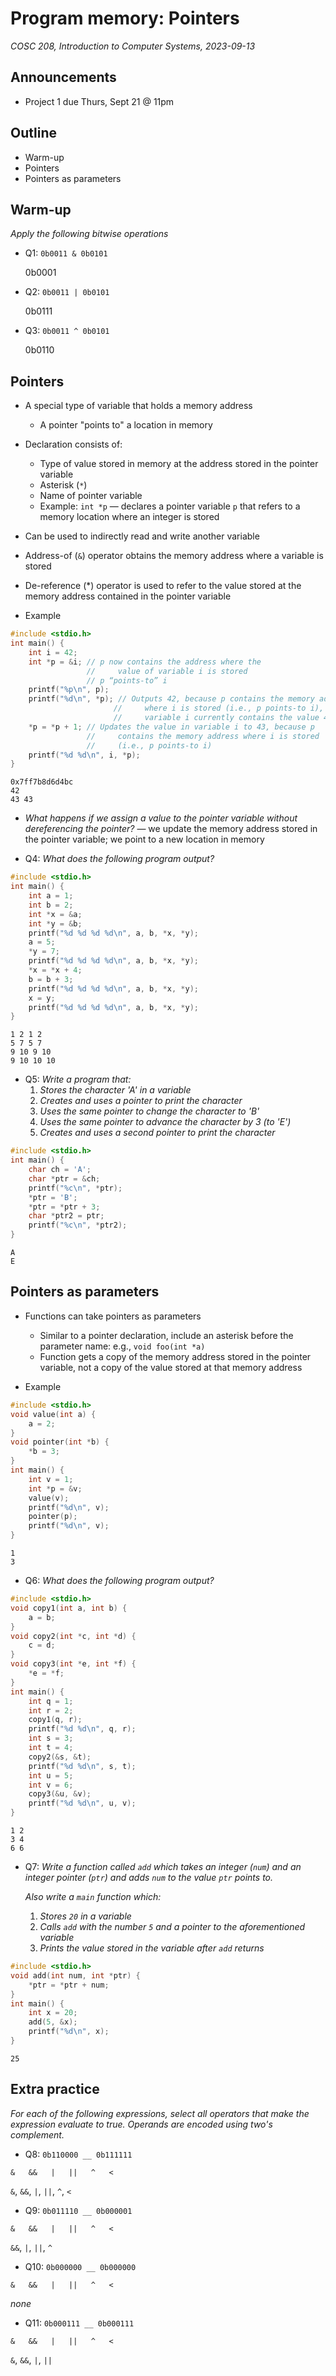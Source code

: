 # Program memory: Pointers
_COSC 208, Introduction to Computer Systems, 2023-09-13_

## Announcements
* Project 1 due Thurs, Sept 21 @ 11pm

## Outline
* Warm-up
* Pointers
* Pointers as parameters

## Warm-up

_Apply the following bitwise operations_

* Q1: `0b0011 & 0b0101`

    0b0001

* Q2: `0b0011 | 0b0101`

    0b0111

* Q3: `0b0011 ^ 0b0101`

    0b0110

## Pointers

* A special type of variable that holds a memory address
    * A pointer "points to" a location in memory
* Declaration consists of:
    * Type of value stored in memory at the address stored in the pointer variable
    * Asterisk (`*`)
    * Name of pointer variable
    * Example: `int *p` — declares a pointer variable `p` that refers to a memory location where an integer is stored
* Can be used to indirectly read and write another variable
* Address-of (`&`) operator obtains the memory address where a variable is stored
* De-reference (*) operator is used to refer to the value stored at the memory address contained in the pointer variable

* Example


```c
#include <stdio.h>
int main() {
    int i = 42;
    int *p = &i; // p now contains the address where the 
                 //     value of variable i is stored
                 // p “points-to” i
    printf("%p\n", p);
    printf("%d\n", *p); // Outputs 42, because p contains the memory address 
                       //     where i is stored (i.e., p points-to i), and the 
                       //     variable i currently contains the value 42
    *p = *p + 1; // Updates the value in variable i to 43, because p 
                 //     contains the memory address where i is stored 
                 //     (i.e., p points-to i)
    printf("%d %d\n", i, *p);
}
```

    0x7ff7b8d6d4bc
    42
    43 43


* _What happens if we assign a value to the pointer variable without dereferencing the pointer?_ — we update the memory address stored in the pointer variable; we point to a new location in memory

* Q4: _What does the following program output?_


```c
#include <stdio.h>
int main() {
    int a = 1;
    int b = 2;
    int *x = &a;
    int *y = &b;
    printf("%d %d %d %d\n", a, b, *x, *y);
    a = 5;
    *y = 7;
    printf("%d %d %d %d\n", a, b, *x, *y);
    *x = *x + 4;
    b = b + 3;
    printf("%d %d %d %d\n", a, b, *x, *y);
    x = y;
    printf("%d %d %d %d\n", a, b, *x, *y);
}
```

    1 2 1 2
    5 7 5 7
    9 10 9 10
    9 10 10 10


* Q5: _Write a program that:_
    1. _Stores the character 'A' in a variable_
    2. _Creates and uses a pointer to print the character_
    3. _Uses the same pointer to change the character to 'B'_
    4. _Uses the same pointer to advance the character by 3 (to 'E')_
    5. _Creates and uses a second pointer to print the character_


```c
#include <stdio.h>
int main() {
    char ch = 'A';
    char *ptr = &ch;
    printf("%c\n", *ptr);
    *ptr = 'B';
    *ptr = *ptr + 3;
    char *ptr2 = ptr;
    printf("%c\n", *ptr2);
}
```

    A
    E


## Pointers as parameters

* Functions can take pointers as parameters
    * Similar to a pointer declaration, include an asterisk before the parameter name: e.g., `void foo(int *a)`
    * Function gets a copy of the memory address stored in the pointer variable, not a copy of the value stored at that memory address

* Example


```c
#include <stdio.h>
void value(int a) {
    a = 2;
}
void pointer(int *b) {
    *b = 3;
}
int main() {
    int v = 1;
    int *p = &v;
    value(v);
    printf("%d\n", v);
    pointer(p);
    printf("%d\n", v);
}
```

    1
    3


* Q6: _What does the following program output?_


```c
#include <stdio.h>
void copy1(int a, int b) {
    a = b;
}
void copy2(int *c, int *d) {
    c = d;
}
void copy3(int *e, int *f) {
    *e = *f;
}
int main() {
    int q = 1;
    int r = 2;
    copy1(q, r);
    printf("%d %d\n", q, r);
    int s = 3;
    int t = 4;
    copy2(&s, &t);
    printf("%d %d\n", s, t);
    int u = 5;
    int v = 6;
    copy3(&u, &v);
    printf("%d %d\n", u, v);
}
```

    1 2
    3 4
    6 6


* Q7: _Write a function called `add` which takes an integer (`num`) and an integer pointer (`ptr`) and adds `num` to the value `ptr` points to._
    
    _Also write a `main` function which:_
    1. _Stores `20` in a variable_
    2. _Calls `add` with the number `5` and a pointer to the aforementioned variable_
    3. _Prints the value stored in the variable after `add` returns_


```c
#include <stdio.h>
void add(int num, int *ptr) {
    *ptr = *ptr + num;
}
int main() {
    int x = 20;
    add(5, &x);
    printf("%d\n", x);
}
```

    25


## Extra practice
_For each of the following expressions, select all operators that make the expression evaluate to true. Operands are encoded using two's complement._

* Q8: `0b110000 __ 0b111111`  
```
&   &&   |   ||   ^   <
```

`&`, `&&`, `|`, `||`, `^`, `<`

* Q9: `0b011110 __ 0b000001`  
```
&   &&   |   ||   ^   <
```

`&&`, `|`, `||`, `^`

* Q10: `0b000000 __ 0b000000`  
```
&   &&   |   ||   ^   <
```

_none_

* Q11: `0b000111 __ 0b000111`  
```
&   &&   |   ||   ^   <
```

`&`, `&&`, `|`, `||`
